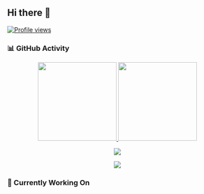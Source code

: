 ## Hi there 👋

[![Profile views](https://komarev.com/ghpvc/?username=mrithip)](https://github.com/mrithip)

### 📊 GitHub Activity

<p align="center">
  <a href="https://github.com/mrithip">
    <img height="180em" src="https://github-readme-stats.vercel.app/api?username=mrithip&show_icons=true&theme=dark&include_all_commits=true&count_private=true"/>
    <img height="180em" src="https://github-readme-stats.vercel.app/api/top-langs/?username=mrithip&layout=compact&langs_count=8&theme=dark"/>
  </a>
</p>

<p align="center">
  <img src="https://streak-stats.vercel.app?user=mrithip&theme=dark&hide_border=true"/>
</p>

<p align="center">
  <img src="https://github-readme-activity-graph.vercel.app/graph?username=mrithip&theme=dark"/>
</p>

### 🔭 Currently Working On

<!--
- 🌱 I’m currently learning ...
- 👯 I’m looking to collaborate on ...
- 🤔 I’m looking for help with ...
- 💬 Ask me about ...
- 📫 How to reach me: ...
- 😄 Pronouns: ...
- ⚡ Fun fact: ...
-->
